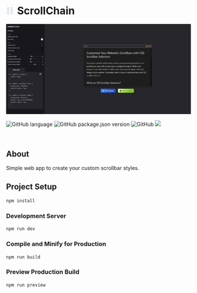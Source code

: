 <h1 align="left"><a href="https://scrollchain.vercel.app"><img src="public/logo.png" alt="scrollchain" width="20" style="margin-right: 10px;"></a>ScrollChain </h1>

<a href="https://scrollchain.vercel.app"><img src="public/scrollchain.jpg" alt="scrollchain"></a>

<p align="left">
  <img alt="GitHub language" src="https://img.shields.io/github/languages/top/Justinkarso/scrollchain">
  <img alt="GitHub package.json version" src="https://img.shields.io/github/package-json/v/Justinkarso/scrollchain">
  <img alt="GitHub" src="https://img.shields.io/github/license/justinkarso/scrollchain">
  <img src="https://therealsujitk-vercel-badge.vercel.app/?app=scrollchain" />
</p>
<br>

## About

Simple web app to create your custom scrollbar styles.

## Project Setup

```sh
npm install
```

### Development Server

```sh
npm run dev
```

### Compile and Minify for Production

```sh
npm run build
```

### Preview Production Build

```sh
npm run preview
```
